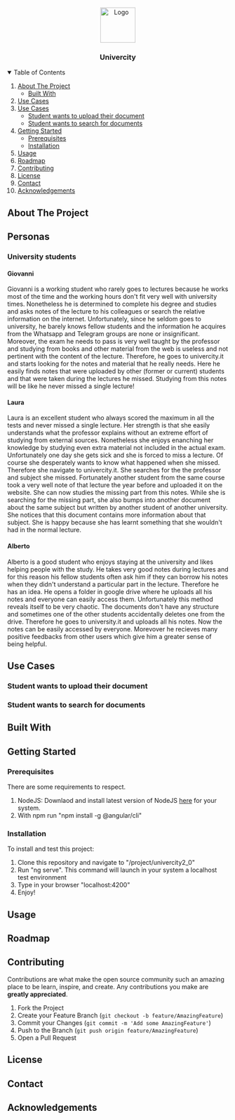 <!--
*** Thanks for checking out the Best-README-Template. If you have a suggestion
*** that would make this better, please fork the repo and create a pull request
*** or simply open an issue with the tag "enhancement".
*** Thanks again! Now go create something AMAZING! :D
-->



<!-- PROJECT SHIELDS -->
<!--
*** I'm using markdown "reference style" links for readability.
*** Reference links are enclosed in brackets [ ] instead of parentheses ( ).
*** See the bottom of this document for the declaration of the reference variables
*** for contributors-url, forks-url, etc. This is an optional, concise syntax you may use.
*** https://www.markdownguide.org/basic-syntax/#reference-style-links
-->



<!-- PROJECT LOGO -->
<br />
<p align="center">
  <a href="#">
    <img src="images/logo.png" alt="Logo" width="80" height="80">
  </a>

  <h3 align="center">Univercity</h3>

</p>



<!-- TABLE OF CONTENTS -->
<details open="open">
  <summary>Table of Contents</summary>
  <ol>
    <li>
      <a href="#about-the-project">About The Project</a>
      <ul>
        <li><a href="#built-with">Built With</a></li>
      </ul>
    </li>
    <li>
      <a href="#use-cases">Use Cases</a>
    </li>
    <li>
      <a href="#use-cases">Use Cases</a>
      <ul>
        <li><a href="#student-wants-to-upload-their-document">Student wants to upload their document</a></li>
      </ul>
      <ul>
        <li><a href="#student-wants-to-search-for-documents">Student wants to search for documents</a></li>
      </ul>
    </li>
    <li>
      <a href="#getting-started">Getting Started</a>
      <ul>
        <li><a href="#prerequisites">Prerequisites</a></li>
        <li><a href="#installation">Installation</a></li>
      </ul>
    </li>
    <li><a href="#usage">Usage</a></li>
    <li><a href="#roadmap">Roadmap</a></li>
    <li><a href="#contributing">Contributing</a></li>
    <li><a href="#license">License</a></li>
    <li><a href="#contact">Contact</a></li>
    <li><a href="#acknowledgements">Acknowledgements</a></li>
  </ol>
</details>



<!-- ABOUT THE PROJECT -->
## About The Project

## Personas

### University students

#### Giovanni

Giovanni is a working student who rarely goes to lectures because he works most of the time and the working hours don't fit very well with university times.
Nonetheless he is determined to complete his degree and studies and asks notes of the lecture to his colleagues or search the relative information on the internet.
Unfortunately, since he seldom goes to university, he barely knows fellow students and the information he acquires from the Whatsapp and Telegram groups are none or insignificant. Moreover, the exam he needs to pass is very well taught by the professor and studying from books and other material from the web is useless and not pertinent with the content of the lecture.
Therefore, he goes to univercity.it and starts looking for the notes and material that he really needs. Here he easily finds notes that were uploaded by other (former or current) students and that were taken during the lectures he missed. Studying from this notes will be like he never missed a single lecture!

#### Laura

Laura is an excellent student who always scored the maximum in all the tests and never missed a single lecture. Her strength is that she easily understands what the professor explains without an extreme effort of studying from external sources. Nonetheless she enjoys enanching her knowledge by studying even extra material not included in the actual exam. Unfortunately one day she gets sick and she is forced to miss a lecture. Of course she desperately wants to know what happened when she missed.
Therefore she navigate to univercity.it. She searches for the the professor and subject she missed. Fortunately another student from the same course took a very well note of that lecture the year before and uploaded it on the website. She can now studies the missing part from this notes.
While she is searching for the missing part, she also bumps into another document about the same subject but written by another student of another university. She notices that this document contains more information about that subject. She is happy because she has learnt something that she wouldn't had in the normal lecture.

#### Alberto

Alberto is a good student who enjoys staying at the university and likes helping people with the study. He takes very good notes during lectures and for this reason his fellow students often ask him if they can borrow his notes when they didn't understand a particular part in the lecture.
Therefore he has an idea. He opens a folder in google drive where he uploads all his notes and everyone can easily access them. Unfortunately this method reveals itself to be very chaotic. The documents don't have any structure and sometimes one of the other students accidentally deletes one from the drive.
Therefore he goes to university.it and uploads all his notes. Now the notes can be easily accessed by everyone. Morevover he recieves many positive feedbacks from other users which give him a greater sense of being helpful.


## Use Cases

### Student wants to upload their document



### Student wants to search for documents

## Built With




<!-- GETTING STARTED -->
## Getting Started


### Prerequisites
There are some requirements to respect.

1. NodeJS:
   Downlaod and install latest version of NodeJS <a href="https://nodejs.org/it/download/">here</a> for your system.
2. With npm run "npm install -g @angular/cli"

### Installation
To install and test this project:

1. Clone this repository and navigate to "/project/univercity2_0"
2. Run "ng serve". This command will launch in your system a localhost test environment
3. Type in your browser "localhost:4200"
4. Enjoy!

<!-- USAGE EXAMPLES -->
## Usage




<!-- ROADMAP -->
## Roadmap



<!-- CONTRIBUTING -->
## Contributing

Contributions are what make the open source community such an amazing place to be learn, inspire, and create. Any contributions you make are **greatly appreciated**.

1. Fork the Project
2. Create your Feature Branch (`git checkout -b feature/AmazingFeature`)
3. Commit your Changes (`git commit -m 'Add some AmazingFeature'`)
4. Push to the Branch (`git push origin feature/AmazingFeature`)
5. Open a Pull Request



<!-- LICENSE -->
## License





<!-- CONTACT -->
## Contact




<!-- ACKNOWLEDGEMENTS -->
## Acknowledgements




<!-- MARKDOWN LINKS & IMAGES -->
<!-- https://www.markdownguide.org/basic-syntax/#reference-style-links -->
[contributors-shield]: https://img.shields.io/github/contributors/othneildrew/Best-README-Template.svg?style=for-the-badge
[contributors-url]: https://github.com/othneildrew/Best-README-Template/graphs/contributors
[forks-shield]: https://img.shields.io/github/forks/othneildrew/Best-README-Template.svg?style=for-the-badge
[forks-url]: https://github.com/othneildrew/Best-README-Template/network/members
[stars-shield]: https://img.shields.io/github/stars/othneildrew/Best-README-Template.svg?style=for-the-badge
[stars-url]: https://github.com/othneildrew/Best-README-Template/stargazers
[issues-shield]: https://img.shields.io/github/issues/othneildrew/Best-README-Template.svg?style=for-the-badge
[issues-url]: https://github.com/othneildrew/Best-README-Template/issues
[license-shield]: https://img.shields.io/github/license/othneildrew/Best-README-Template.svg?style=for-the-badge
[license-url]: https://github.com/othneildrew/Best-README-Template/blob/master/LICENSE.txt
[linkedin-shield]: https://img.shields.io/badge/-LinkedIn-black.svg?style=for-the-badge&logo=linkedin&colorB=555
[linkedin-url]: https://linkedin.com/in/othneildrew
[product-screenshot]: images/screenshot.png
